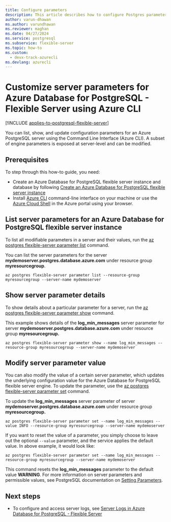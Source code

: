 ```yaml
---
title: Configure parameters
description: This article describes how to configure Postgres parameters in Azure Database for PostgreSQL - Flexible Server using the Azure CLI.
author: varun-dhawan
ms.author: varundhawan
ms.reviewer: maghan
ms.date: 04/27/2024
ms.service: postgresql
ms.subservice: flexible-server
ms.topic: how-to
ms.custom:
  - devx-track-azurecli
ms.devlang: azurecli
---
```


# Customize server parameters for Azure Database for PostgreSQL - Flexible Server using Azure CLI

[!INCLUDE [applies-to-postgresql-flexible-server](../includes/applies-to-postgresql-flexible-server.md)]

You can list, show, and update configuration parameters for an Azure PostgreSQL server using the Command Line Interface (Azure CLI). A subset of engine parameters is exposed at server-level and can be modified. 

## Prerequisites

To step through this how-to guide, you need:
- Create an Azure Database for PostgreSQL flexible server instance and database by following [Create an Azure Database for PostgreSQL flexible server instance](quickstart-create-server-cli.md)
- Install [Azure CLI](/cli/azure/install-azure-cli) command-line interface on your machine or use the [Azure Cloud Shell](../../cloud-shell/overview.md) in the Azure portal using your browser.

## List server parameters for an Azure Database for PostgreSQL flexible server instance

To list all modifiable parameters in a server and their values, run the [az postgres flexible-server parameter list](/cli/azure/postgres/flexible-server/parameter) command.

You can list the server parameters for the server **mydemoserver.postgres.database.azure.com** under resource group **myresourcegroup**.

```azurecli-interactive
az postgres flexible-server parameter list --resource-group myresourcegroup --server-name mydemoserver
```

## Show server parameter details

To show details about a particular parameter for a server, run the [az postgres flexible-server parameter show](/cli/azure/postgres/flexible-server/parameter)  command.

This example shows details of the **log\_min\_messages** server parameter for server **mydemoserver.postgres.database.azure.com** under resource group **myresourcegroup.**

```azurecli-interactive
az postgres flexible-server parameter show --name log_min_messages --resource-group myresourcegroup --server-name mydemoserver
```

## Modify server parameter value

You can also modify the value of a certain server parameter, which updates the underlying configuration value for the Azure Database for PostgreSQL flexible server engine. To update the parameter, use the [az postgres flexible-server parameter set](/cli/azure/postgres/flexible-server/parameter) command. 

To update the **log\_min\_messages** server parameter of server **mydemoserver.postgres.database.azure.com** under resource group **myresourcegroup.**

```azurecli-interactive
az postgres flexible-server parameter set --name log_min_messages --value INFO --resource-group myresourcegroup --server-name mydemoserver
```

If you want to reset the value of a parameter, you simply choose to leave out the optional `--value` parameter, and the service applies the default value. In above example, it would look like:

```azurecli-interactive
az postgres flexible-server parameter set --name log_min_messages --resource-group myresourcegroup --server-name mydemoserver
```

This command resets the **log\_min\_messages** parameter to the default value **WARNING**. For more information on server parameters and permissible values, see PostgreSQL documentation on [Setting Parameters](https://www.postgresql.org/docs/current/config-setting.html).

## Next steps

- To configure and access server logs, see [Server Logs in Azure Database for PostgreSQL - Flexible Server](concepts-logging.md)
